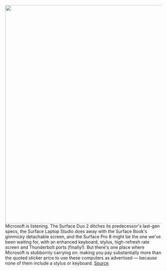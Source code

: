 <img src='https://cdn.vox-cdn.com/thumbor/AD2Z5XDIezzxUD3T-tSspQ5heZc=/0x0:3000x2000/1200x800/filters:focal(1260x760:1740x1240)/cdn.vox-cdn.com/uploads/chorus_image/image/69895910/2021_surface_family_3_2.0.jpg' width='700px' /><br/>
Microsoft is listening. The Surface Duo 2 ditches its predecessor's last-gen specs, the Surface Laptop Studio does away with the Surface Book's gimmicky detachable screen, and the Surface Pro 8 might be the one we've been waiting for, with an enhanced keyboard, stylus, high-refresh rate screen and Thunderbolt ports (finally!). But there's one place where Microsoft is stubbornly carrying on: making you pay substantially more than the quoted sticker price to use these computers as advertised — because none of them include a stylus or keyboard.
<a href='https://www.theverge.com/2021/9/22/22688403/surface-pro-8-duo-studio-x-go-true-price-keyboard-pen-stylus-bundle'> Source <a/>